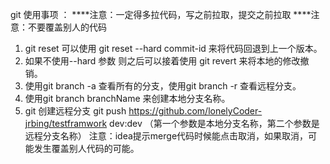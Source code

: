 git 使用事项 ：
 ****注意：一定得多拉代码，写之前拉取，提交之前拉取
 ****注意：不要覆盖别人的代码
1. git reset 可以使用 git reset --hard commit-id 来将代码回退到上一个版本。
2. 如果不使用--hard 参数  则之后可以接着使用 git revert 来将本地的修改撤销。
3. 使用git branch -a 查看所有的分支，使用git branch -r 查看远程分支。
4. 使用git branch branchName 来创建本地分支名称。
5. git 创建远程分支 git  push https://github.com/lonelyCoder-jrbing/testframwork dev:dev 
   （第一个参数是本地分支名称，第二个参数是远程分支名称）
   注意：idea提示merge代码时候能点击取消，如果取消，可能发生覆盖别人代码的可能。
   
   
   